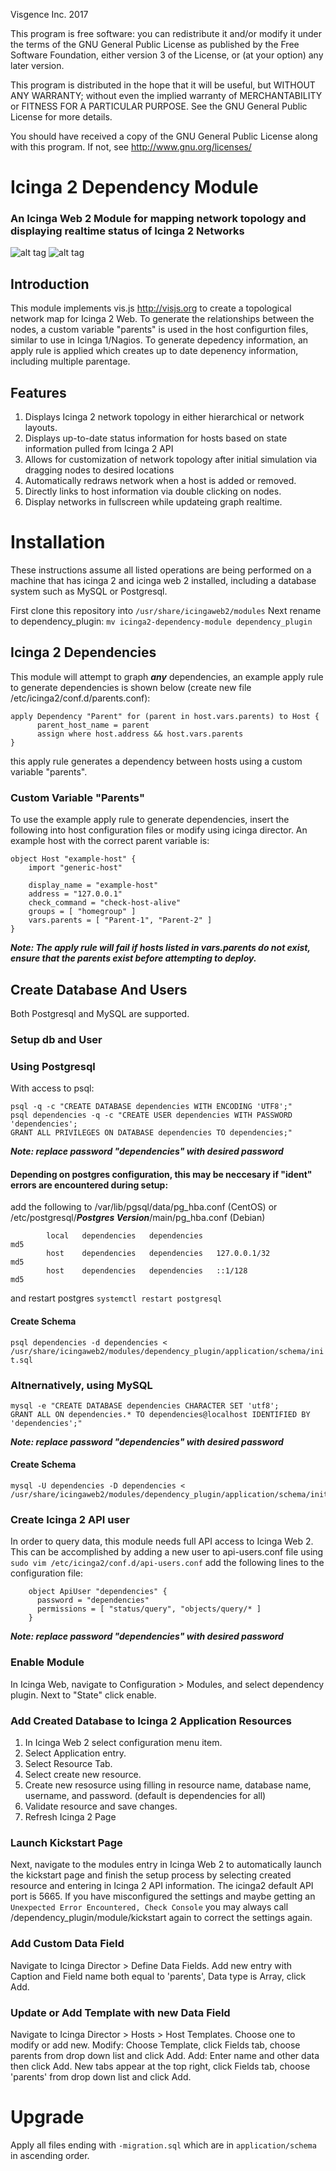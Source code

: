Visgence Inc. 2017

This program is free software: you can redistribute it and/or modify
it under the terms of the GNU General Public License as published by
the Free Software Foundation, either version 3 of the License, or
(at your option) any later version.

This program is distributed in the hope that it will be useful,
but WITHOUT ANY WARRANTY; without even the implied warranty of
MERCHANTABILITY or FITNESS FOR A PARTICULAR PURPOSE.  See the
GNU General Public License for more details.

You should have received a copy of the GNU General Public License
along with this program.  If not, see <http://www.gnu.org/licenses/>
# Icinga 2 Dependency Module
### An Icinga Web 2 Module for mapping network topology and displaying realtime status of Icinga 2 Networks
![alt tag](application/img/NetworkExample.png)
![alt tag](application/img/HierarchicalExample.png)

## Introduction
This module implements vis.js <http://visjs.org> to create a topological network map for Icinga 2 Web. To generate the relationships between the nodes, a custom variable "parents" is used in the host configurtion files, similar to use in Icinga 1/Nagios. To generate depedency information, an apply rule is applied which creates up to date depenency information, including multiple parentage.

## Features
1.  Displays Icinga 2 network topology in either hierarchical or network layouts.
2.  Displays up-to-date status information for hosts based on state information pulled from Icinga 2 API
3.  Allows for customization of network topology after initial simulation via dragging nodes to desired locations
4.  Automatically redraws network when a host is added or removed.
5.  Directly links to host information via double clicking on nodes.
6.  Display networks in fullscreen while updateing graph realtime.

# Installation
These instructions assume all listed operations are being performed on a machine that has icinga 2 and icinga web 2 installed, including a database system such as MySQL or Postgresql.

First clone this repository into `/usr/share/icingaweb2/modules`
Next rename to dependency_plugin: `mv icinga2-dependency-module dependency_plugin`

## Icinga 2 Dependencies
This module will attempt to graph ***any*** dependencies, an example apply rule to generate dependencies is shown below (create new file /etc/icinga2/conf.d/parents.conf):
```
apply Dependency "Parent" for (parent in host.vars.parents) to Host {
      parent_host_name = parent
      assign where host.address && host.vars.parents
} 
```
this apply rule generates a dependency between hosts using a custom variable "parents".


### Custom Variable "Parents"
To use the example apply rule to generate dependencies, insert the following into host configuration files or modify using icinga director. An example host with the correct parent variable is: 
```
object Host "example-host" {
    import "generic-host"

    display_name = "example-host"
    address = "127.0.0.1"
    check_command = "check-host-alive"
    groups = [ "homegroup" ]
    vars.parents = [ "Parent-1", "Parent-2" ]
}
```
***Note: The apply rule will fail if hosts listed in vars.parents do not exist, ensure that the parents exist before attempting to deploy.***


## Create Database And Users
Both Postgresql and MySQL are supported. 

### Setup db and User

### Using Postgresql
With access to psql:

```
psql -q -c "CREATE DATABASE dependencies WITH ENCODING 'UTF8';"
psql dependencies -q -c "CREATE USER dependencies WITH PASSWORD 'dependencies';
GRANT ALL PRIVILEGES ON DATABASE dependencies TO dependencies;"
```
***Note: replace password "dependencies" with desired password***



#### Depending on postgres configuration, this may be neccesary if "ident" errors are encountered during setup:
add the following to /var/lib/pgsql/data/pg_hba.conf  (CentOS)
or /etc/postgresql/***Postgres Version***/main/pg_hba.conf (Debian)


```
        local   dependencies   dependencies                         md5
        host    dependencies   dependencies   127.0.0.1/32          md5
        host    dependencies   dependencies   ::1/128               md5
```
and restart postgres `systemctl restart postgresql`


#### Create Schema

`psql dependencies -d dependencies < /usr/share/icingaweb2/modules/dependency_plugin/application/schema/init.sql`

### Altnernatively, using MySQL
```
mysql -e "CREATE DATABASE dependencies CHARACTER SET 'utf8';
GRANT ALL ON dependencies.* TO dependencies@localhost IDENTIFIED BY 'dependencies';"
```
***Note: replace password "dependencies" with desired password***

#### Create Schema
```
mysql -U dependencies -D dependencies < /usr/share/icingaweb2/modules/dependency_plugin/application/schema/init.sql
```

### Create Icinga 2 API user
In order to query data, this module needs full API access to Icinga Web 2. This can be accomplished by adding a new user to api-users.conf file
using  `sudo vim /etc/icinga2/conf.d/api-users.conf` add the following lines to the configuration file:
```
    object ApiUser "dependencies" {
      password = "dependencies"
      permissions = [ "status/query", "objects/query/* ]
    }
```
***Note: replace password "dependencies" with desired password***

### Enable Module 
In Icinga Web, navigate to Configuration > Modules, and select dependency plugin. Next to "State" click enable.

### Add Created Database to Icinga 2 Application Resources
1.  In Icinga Web 2 select configuration menu item.
2.  Select Application entry.
3.  Select Resource Tab.
3.  Select create new resource.
4.  Create new resosurce using filling in resource name, database name, username, and password. (default is dependencies for all)
5.  Validate resource and save changes.
6.  Refresh Icinga 2 Page


### Launch Kickstart Page
Next, navigate to the modules entry in Icinga Web 2 to automatically launch the kickstart page and finish the setup process by selecting created resource and entering in Icinga 2 API information. The icinga2 default API port is 5665. If you have misconfigured the settings and maybe getting an `Unexpected Error Encountered, Check Console` you may always call /dependency_plugin/module/kickstart again to correct the settings again.

### Add Custom Data Field
Navigate to Icinga Director > Define Data Fields. Add new entry with Caption and Field name both equal to 'parents', Data type is Array, click Add.

### Update or Add Template with new Data Field
Navigate to Icinga Director > Hosts > Host Templates. Choose one to modify or add new.
Modify: Choose Template, click Fields tab, choose parents from drop down list and click Add.
Add: Enter name and other data then click Add. New tabs appear at the top right, click Fields tab, choose 'parents' from drop down list and click Add.

# Upgrade

Apply all files ending with `-migration.sql` which are in `application/schema` in ascending
order.
